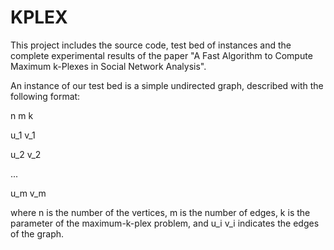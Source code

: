 # KPLEX
This project includes the source code, test bed of instances and the complete experimental results of the paper "A Fast Algorithm to Compute Maximum k-Plexes in Social Network Analysis".

An instance of our test bed is a simple undirected graph, described with the following format:

n m k

u_1 v_1

u_2 v_2

...

u_m v_m

where n is the number of the vertices, m is the number of edges, k is the parameter of the maximum-k-plex problem, and u_i v_i indicates the edges of the graph.
